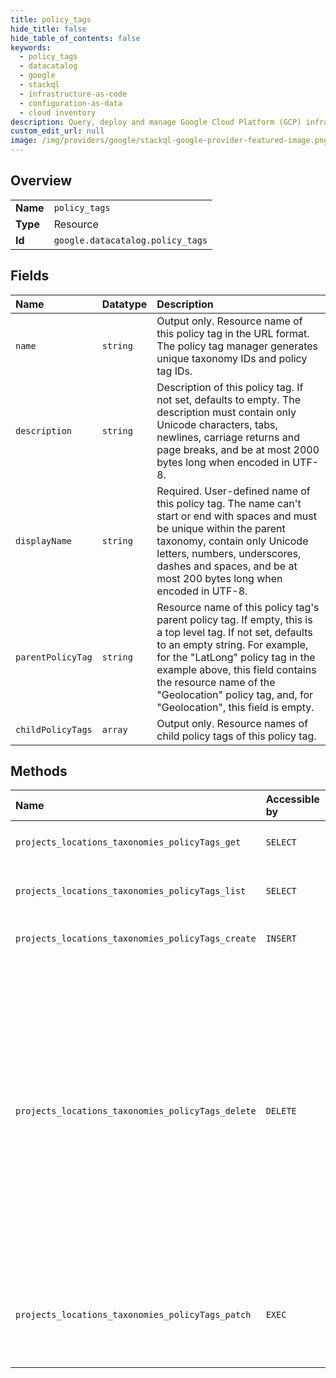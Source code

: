 ```yaml
---
title: policy_tags
hide_title: false
hide_table_of_contents: false
keywords:
  - policy_tags
  - datacatalog
  - google    
  - stackql
  - infrastructure-as-code
  - configuration-as-data
  - cloud inventory
description: Query, deploy and manage Google Cloud Platform (GCP) infrastructure and resources using SQL
custom_edit_url: null
image: /img/providers/google/stackql-google-provider-featured-image.png
---
```

  
    

## Overview
<table><tbody>
<tr><td><b>Name</b></td><td><code>policy_tags</code></td></tr>
<tr><td><b>Type</b></td><td>Resource</td></tr>
<tr><td><b>Id</b></td><td><code>google.datacatalog.policy_tags</code></td></tr>
</tbody></table>

## Fields
| Name | Datatype | Description |
|:-----|:---------|:------------|
| `name` | `string` | Output only. Resource name of this policy tag in the URL format. The policy tag manager generates unique taxonomy IDs and policy tag IDs. |
| `description` | `string` | Description of this policy tag. If not set, defaults to empty. The description must contain only Unicode characters, tabs, newlines, carriage returns and page breaks, and be at most 2000 bytes long when encoded in UTF-8. |
| `displayName` | `string` | Required. User-defined name of this policy tag. The name can't start or end with spaces and must be unique within the parent taxonomy, contain only Unicode letters, numbers, underscores, dashes and spaces, and be at most 200 bytes long when encoded in UTF-8. |
| `parentPolicyTag` | `string` | Resource name of this policy tag's parent policy tag. If empty, this is a top level tag. If not set, defaults to an empty string. For example, for the "LatLong" policy tag in the example above, this field contains the resource name of the "Geolocation" policy tag, and, for "Geolocation", this field is empty. |
| `childPolicyTags` | `array` | Output only. Resource names of child policy tags of this policy tag. |
## Methods
| Name | Accessible by | Required Params | Description |
|:-----|:--------------|:----------------|:------------|
| `projects_locations_taxonomies_policyTags_get` | `SELECT` | `locationsId, policyTagsId, projectsId, taxonomiesId` | Gets a policy tag. |
| `projects_locations_taxonomies_policyTags_list` | `SELECT` | `locationsId, projectsId, taxonomiesId` | Lists all policy tags in a taxonomy. |
| `projects_locations_taxonomies_policyTags_create` | `INSERT` | `locationsId, projectsId, taxonomiesId` | Creates a policy tag in a taxonomy. |
| `projects_locations_taxonomies_policyTags_delete` | `DELETE` | `locationsId, policyTagsId, projectsId, taxonomiesId` | Deletes a policy tag together with the following: * All of its descendant policy tags, if any * Policies associated with the policy tag and its descendants * References from BigQuery table schema of the policy tag and its descendants |
| `projects_locations_taxonomies_policyTags_patch` | `EXEC` | `locationsId, policyTagsId, projectsId, taxonomiesId` | Updates a policy tag, including its display name, description, and parent policy tag. |
